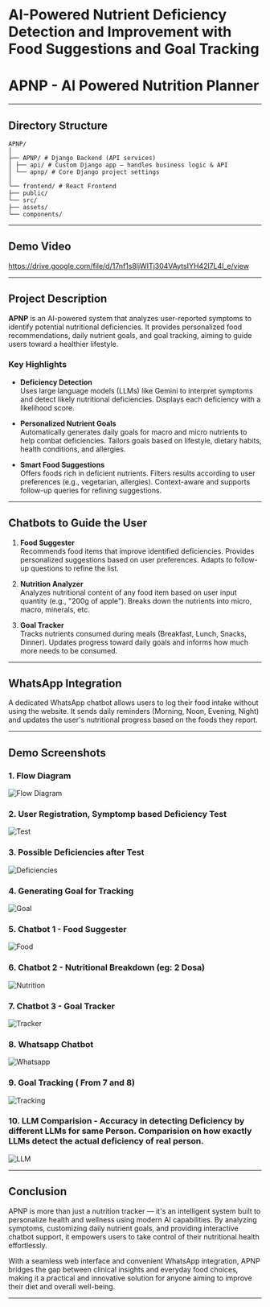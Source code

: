 # AI-Powered Nutrient Deficiency Detection and Improvement with Food Suggestions and Goal Tracking 
# APNP - AI Powered Nutrition Planner


---

## Directory Structure

```
APNP/
│
├── APNP/ # Django Backend (API services)
│ ├── api/ # Custom Django app – handles business logic & API
│ └── apnp/ # Core Django project settings
│
└── frontend/ # React Frontend
├── public/
└── src/
├── assets/
└── components/
```
---

## Demo Video

https://drive.google.com/file/d/17nf1s8ljWITj304VAytsIYH42l7L4I_e/view

---

## Project Description

**APNP** is an AI-powered system that analyzes user-reported symptoms to identify potential nutritional deficiencies. It provides personalized food recommendations, daily nutrient goals, and goal tracking, aiming to guide users toward a healthier lifestyle.

### Key Highlights

- **Deficiency Detection**  
  Uses large language models (LLMs) like Gemini to interpret symptoms and detect likely nutritional deficiencies. Displays each deficiency with a likelihood score.

- **Personalized Nutrient Goals**  
  Automatically generates daily goals for macro and micro nutrients to help combat deficiencies. Tailors goals based on lifestyle, dietary habits, health conditions, and allergies.

- **Smart Food Suggestions**  
  Offers foods rich in deficient nutrients. Filters results according to user preferences (e.g., vegetarian, allergies). Context-aware and supports follow-up queries for refining suggestions.

---

## Chatbots to Guide the User

1. **Food Suggester**  
   Recommends food items that improve identified deficiencies. Provides personalized suggestions based on user preferences. Adapts to follow-up questions to refine the list.

2. **Nutrition Analyzer**  
   Analyzes nutritional content of any food item based on user input quantity (e.g., "200g of apple"). Breaks down the nutrients into micro, macro, minerals, etc.

3. **Goal Tracker**  
   Tracks nutrients consumed during meals (Breakfast, Lunch, Snacks, Dinner). Updates progress toward daily goals and informs how much more needs to be consumed.

---

## WhatsApp Integration

A dedicated WhatsApp chatbot allows users to log their food intake without using the website. It sends daily reminders (Morning, Noon, Evening, Night) and updates the user's nutritional progress based on the foods they report.

---

## Demo Screenshots

### 1. Flow Diagram
![Flow Diagram](./screenshots/Picture1.png)

### 2. User Registration, Symptomp based Deficiency Test
![Test](./screenshots/Picture2.jpg)

### 3. Possible Deficiencies after Test
![Deficiencies](./screenshots/Picture3.jpg)

### 4. Generating Goal for Tracking
![Goal](./screenshots/Picture4.jpg)

### 5. Chatbot 1 - Food Suggester
![Food](./screenshots/Picture5.jpg)

### 6. Chatbot 2 - Nutritional Breakdown (eg: 2 Dosa)
![Nutrition](./screenshots/Picture6.png)

### 7. Chatbot 3 - Goal Tracker
![Tracker](./screenshots/Picture7.jpg)

### 8. Whatsapp Chatbot
![Whatsapp](./screenshots/Picture8.jpg)

### 9. Goal Tracking ( From 7 and 8)
![Tracking](./screenshots/Picture9.png)

### 10. LLM Comparision - Accuracy in detecting Deficiency by different LLMs for same Person. Comparision on how exactly LLMs detect the actual deficiency of real person.
![LLM](./screenshots/Picture10.png)

---

## Conclusion

APNP is more than just a nutrition tracker — it's an intelligent system built to personalize health and wellness using modern AI capabilities. By analyzing symptoms, customizing daily nutrient goals, and providing interactive chatbot support, it empowers users to take control of their nutritional health effortlessly.

With a seamless web interface and convenient WhatsApp integration, APNP bridges the gap between clinical insights and everyday food choices, making it a practical and innovative solution for anyone aiming to improve their diet and overall well-being.

---

